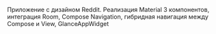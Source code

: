 Приложение с дизайном Reddit. Реализация Material 3 компонентов, интеграция Room, Compose Navigation, гибридная навигация между Compose и View, GlanceAppWidget
